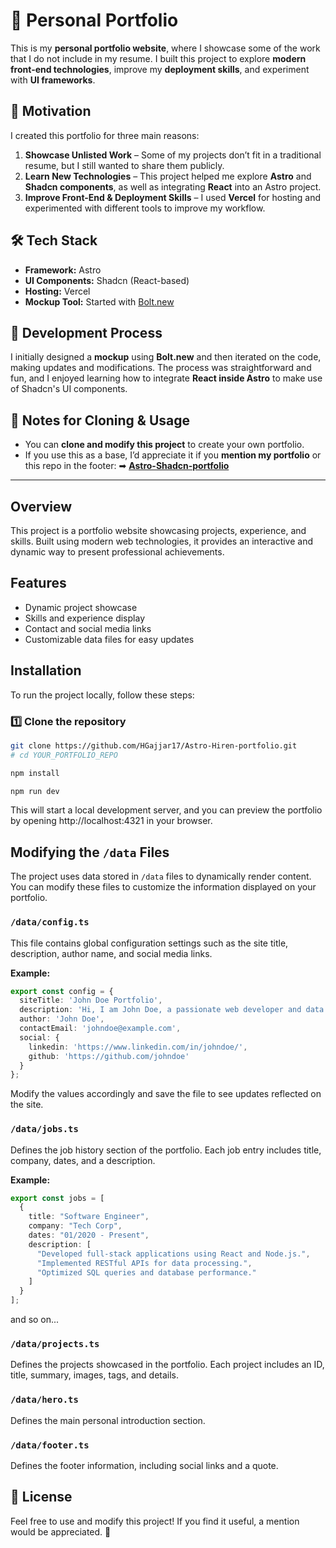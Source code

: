 # 🚀 Personal Portfolio

This is my **personal portfolio website**, where I showcase some of the work that I do not include in my resume. I built this project to explore **modern front-end technologies**, improve my **deployment skills**, and experiment with **UI frameworks**.

## 🌟 Motivation

I created this portfolio for three main reasons:

1. **Showcase Unlisted Work** – Some of my projects don’t fit in a traditional resume, but I still wanted to share them publicly.
2. **Learn New Technologies** – This project helped me explore **Astro** and **Shadcn components**, as well as integrating **React** into an Astro project.
3. **Improve Front-End & Deployment Skills** – I used **Vercel** for hosting and experimented with different tools to improve my workflow.

## 🛠️ Tech Stack

- **Framework:** Astro  
- **UI Components:** Shadcn (React-based)  
- **Hosting:** Vercel  
- **Mockup Tool:** Started with [Bolt.new](https://bolt.new/)  

## 🎨 Development Process

I initially designed a **mockup** using **Bolt.new** and then iterated on the code, making updates and modifications. The process was straightforward and fun, and I enjoyed learning how to integrate **React inside Astro** to make use of Shadcn's UI components.

## 📌 Notes for Cloning & Usage

- You can **clone and modify this project** to create your own portfolio.
- If you use this as a base, I’d appreciate it if you **mention my portfolio** or this repo in the footer:  
  <!-- ➡ **[isaac-rosales.vercel.app](https://isaac-rosales.vercel.app)** -->
  ➡ **[Astro-Shadcn-portfolio](https://github.com/raulrls/Astro-Shadcn-portfolio)**

---

## Overview
This project is a portfolio website showcasing projects, experience, and skills. Built using modern web technologies, it provides an interactive and dynamic way to present professional achievements.

## Features
- Dynamic project showcase
- Skills and experience display
- Contact and social media links
- Customizable data files for easy updates

## Installation

To run the project locally, follow these steps:

### 1️⃣ Clone the repository

```sh
git clone https://github.com/HGajjar17/Astro-Hiren-portfolio.git
# cd YOUR_PORTFOLIO_REPO
```

```sh
npm install
```

```sh
npm run dev
```
This will start a local development server, and you can preview the portfolio by opening http://localhost:4321 in your browser.

## Modifying the `/data` Files

The project uses data stored in `/data` files to dynamically render content. You can modify these files to customize the information displayed on your portfolio.

### `/data/config.ts`
This file contains global configuration settings such as the site title, description, author name, and social media links.

**Example:**
```ts
export const config = {
  siteTitle: 'John Doe Portfolio',
  description: 'Hi, I am John Doe, a passionate web developer and data analyst.',
  author: 'John Doe',
  contactEmail: 'johndoe@example.com',
  social: {
    linkedin: 'https://www.linkedin.com/in/johndoe/',
    github: 'https://github.com/johndoe'
  }
};
```
Modify the values accordingly and save the file to see updates reflected on the site.

### `/data/jobs.ts`
Defines the job history section of the portfolio. Each job entry includes title, company, dates, and a description.

**Example:**
```ts
export const jobs = [
  {
    title: "Software Engineer",
    company: "Tech Corp",
    dates: "01/2020 - Present",
    description: [
      "Developed full-stack applications using React and Node.js.",
      "Implemented RESTful APIs for data processing.",
      "Optimized SQL queries and database performance."
    ]
  }
];
```
and so on...

### `/data/projects.ts`
Defines the projects showcased in the portfolio. Each project includes an ID, title, summary, images, tags, and details.

### `/data/hero.ts`
Defines the main personal introduction section.

### `/data/footer.ts`
Defines the footer information, including social links and a quote.

## 📜 License
Feel free to use and modify this project! If you find it useful, a mention would be appreciated. 🚀

